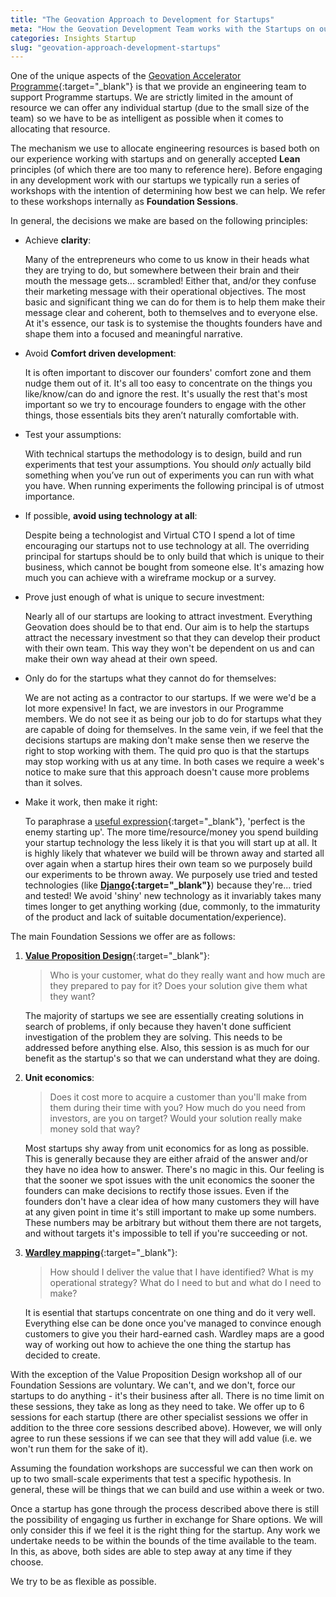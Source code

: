 ```yaml
---
title: "The Geovation Approach to Development for Startups"
meta: "How the Geovation Development Team works with the Startups on our Accelerator Programme"
categories: Insights Startup
slug: "geovation-approach-development-startups"
---
```


One of the unique aspects of the [Geovation Accelerator Programme](https://geovation.uk/accelerator/){:target="_blank"} is that we provide an engineering team to support Programme startups.  We are strictly limited in the amount of resource we can offer any individual startup (due to the small size of the team) so we have to be as intelligent as possible when it comes to allocating that resource.

The mechanism we use to allocate engineering resources is based both on our experience working with startups and on generally accepted **Lean** principles (of which there are too many to reference here).  Before engaging in any development work with our startups we typically run a series of workshops with the intention of determining how best we can help.  We refer to these workshops internally as **Foundation Sessions**.

In general, the decisions we make are based on the following principles:

* Achieve **clarity**:

   Many of the entrepreneurs who come to us know in their heads what they are trying to do, but somewhere between their brain and their mouth the message gets... scrambled!  Either that, and/or they confuse their marketing message with their operational objectives.  The most basic and significant thing we can do for them is to help them make their message clear and coherent, both to themselves and to everyone else.  At it's essence, our task is to systemise the thoughts founders have and shape them into a focused and meaningful narrative.

* Avoid **Comfort driven development**:

   It is often important to discover our founders' comfort zone and them nudge them out of it.  It's all too easy to concentrate on the things you like/know/can do and ignore the rest.  It's usually the rest that's most important so we try to encourage founders to engage with the other things, those essentials bits they aren’t naturally comfortable with.
   
* Test your assumptions:

   With technical startups the methodology is to design, build and run experiments that test your assumptions. You should *only* actually bild something when you’ve run out of experiments you can run with what you have.  When running experiments the following principal is of utmost importance.

* If possible, **avoid using technology at all**:

   Despite being a technologist and Virtual CTO I spend a lot of time encouraging our startups not to use technology at all.  The overriding principal for startups should be to only build that which is unique to their business, which cannot be bought from someone else.  It's amazing how much you can achieve with a wireframe mockup or a survey.
   
* Prove just enough of what is unique to secure investment:

   Nearly all of our startups are looking to attract investment.  Everything Geovation does should be to that end.  Our aim is to help the startups attract the necessary investment so that they can develop their product with their own team.  This way they won't be dependent on us and can make their own way ahead at their own speed.
   
* Only do for the startups what they cannot do for themselves:

   We are not acting as a contractor to our startups.  If we were we'd be a lot more expensive!  In fact, we are investors in our Programme members.  We do not see it as being our job to do for startups what they are capable of doing for themselves.  In the same vein, if we feel that the decisions startups are making don't make sense then we reserve the right to stop working with them.  The quid pro quo is that the startups may stop working with us at any time.  In both cases we require a week's notice to make sure that this approach doesn't cause more problems than it solves.
   
* Make it work, then make it right:

   To paraphrase a [useful expression](https://en.wikipedia.org/wiki/Perfect_is_the_enemy_of_good){:target="_blank"}, 'perfect is the enemy starting up'.  The more time/resource/money you spend building your startup technology the less likely it is that you will start up at all.  It is highly likely that whatever we build will be thrown away and started all over again when a startup hires their own team so we purposely build our experiments to be thrown away.  We purposely use tried and tested technologies (like **[Django](){:target="_blank"}**) because they're... tried and tested!  We avoid 'shiny' new technology as it invariably takes many times longer to get anything working (due, commonly, to the immaturity of the product and lack of suitable documentation/experience).

The main Foundation Sessions we offer are as follows:

  1. [**Value Proposition Design**](https://www.strategyzer.com/canvas/value-proposition-canvas){:target="_blank"}:

     > Who is your customer, what do they really want and how much are they prepared to pay for it? Does your solution give them what they want?
     
     The majority of startups we see are essentially creating solutions in search of problems, if only because they haven't done sufficient investigation of the problem they are solving.  This needs to be addressed before anything else.  Also, this session is as much for our benefit as the startup's so that we can understand what they are doing.
        
  2. **Unit economics**:

     > Does it cost more to acquire a customer than you'll make from them during their time with you? How much do you need from investors, are you on target? Would your solution really make money sold that way?
     
     Most startups shy away from unit economics for as long as possible.  This is generally because they are either afraid of the answer and/or they have no idea how to answer.  There's no magic in this.  Our feeling is that the sooner we spot issues with the unit economics the sooner the founders can make decisions to rectify those issues.  Even if the founders don't have a clear idea of how many customers they will have at any given point in time it's still important to make up some numbers.  These numbers may be arbitrary but without them there are not targets, and without targets it's impossible to tell if you're succeeding or not.
     
  3. [**Wardley mapping**](https://medium.com/wardleymaps){:target="_blank"}:

     > How should I deliver the value that I have identified? What is my operational strategy? What do I need to but and what do I need to make?
     
     It is esential that startups concentrate on one thing and do it very well.  Everything else can be done once you've managed to convince enough customers to give you their hard-earned cash.  Wardley maps are a good way of working out how to achieve the one thing the startup has decided to create.

With the exception of the Value Proposition Design workshop all of our Foundation Sessions are voluntary.  We can't, and we don't, force our startups to do anything - it's their business after all.  There is no time limit on these sessions, they take as long as they need to take.  We offer up to 6 sessions for each startup (there are other specialist sessions we offer in addition to the three core sessions described above).  However, we will only agree to run these sessions if we can see that they will add value (i.e. we won't run them for the sake of it).

Assuming the foundation workshops are successful we can then work on up to two small-scale experiments that test a specific hypothesis.  In general, these will be things that we can build and use within a week or two.

Once a startup has gone through the process described above there is still the possibility of engaging us further in exchange for Share options.  We will only consider this if we feel it is the right thing for the startup.  Any work we undertake needs to be within the bounds of the time available to the team.  In this, as above, both sides are able to step away at any time if they choose.

We try to be as flexible as possible.


